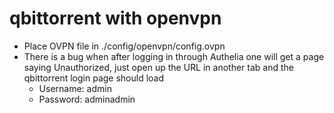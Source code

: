 # qbittorrent with openvpn

* Place OVPN file in ./config/openvpn/config.ovpn
* There is a bug when after logging in through Authelia one will get a page saying Unauthorized, just open up the URL in another tab and the qbittorrent login page should load
  * Username: admin
  * Password: adminadmin
